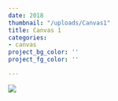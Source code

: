 ```yaml
---
date: 2018
thumbnail: "/uploads/Canvas1"
title: Canvas 1
categories:
- canvas
project_bg_color: ''
project_fg_color: ''

---
```

![](https://app.forestry.io/rails/active_storage/blobs/eyJfcmFpbHMiOnsibWVzc2FnZSI6IkJBaHBCUFVNSEFFPSIsImV4cCI6bnVsbCwicHVyIjoiYmxvYl9pZCJ9fQ==--1a642d2d3c4fd8af0b0d025fa266b8f5341306b8/Canvas1)